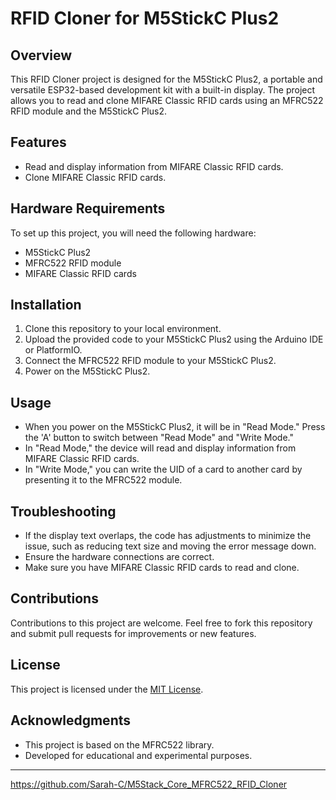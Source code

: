 # RFID Cloner for M5StickC Plus2

## Overview

This RFID Cloner project is designed for the M5StickC Plus2, a portable and versatile ESP32-based development kit with a built-in display. The project allows you to read and clone MIFARE Classic RFID cards using an MFRC522 RFID module and the M5StickC Plus2.

## Features

- Read and display information from MIFARE Classic RFID cards.
- Clone MIFARE Classic RFID cards.

## Hardware Requirements

To set up this project, you will need the following hardware:

- M5StickC Plus2
- MFRC522 RFID module
- MIFARE Classic RFID cards

## Installation

1. Clone this repository to your local environment.
2. Upload the provided code to your M5StickC Plus2 using the Arduino IDE or PlatformIO.
3. Connect the MFRC522 RFID module to your M5StickC Plus2.
4. Power on the M5StickC Plus2.

## Usage

- When you power on the M5StickC Plus2, it will be in "Read Mode." Press the 'A' button to switch between "Read Mode" and "Write Mode."
- In "Read Mode," the device will read and display information from MIFARE Classic RFID cards.
- In "Write Mode," you can write the UID of a card to another card by presenting it to the MFRC522 module.

## Troubleshooting

- If the display text overlaps, the code has adjustments to minimize the issue, such as reducing text size and moving the error message down.
- Ensure the hardware connections are correct.
- Make sure you have MIFARE Classic RFID cards to read and clone.

## Contributions

Contributions to this project are welcome. Feel free to fork this repository and submit pull requests for improvements or new features.

## License

This project is licensed under the [MIT License](LICENSE).

## Acknowledgments

- This project is based on the MFRC522 library.
- Developed for educational and experimental purposes.
---
https://github.com/Sarah-C/M5Stack_Core_MFRC522_RFID_Cloner
